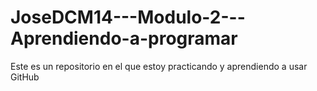 # JoseDCM14---Modulo-2---Aprendiendo-a-programar
Este es un repositorio en el que estoy practicando
y aprendiendo a usar GitHub

